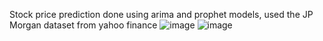  Stock price prediction done using arima and prophet models, used the JP Morgan dataset from yahoo finance
![image](https://github.com/hasanahmed1810/StockPricePrediction/assets/86783184/9abca4d2-019a-4628-af9d-fc83892bc573)
![image](https://github.com/hasanahmed1810/StockPricePrediction/assets/86783184/9dec2636-881d-48c2-ac12-0aebb1761c25)
